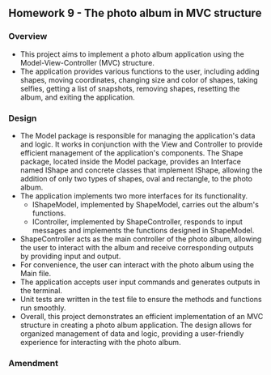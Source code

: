 ## Homework 9 - The photo album in MVC structure

### Overview
- This project aims to implement a photo album application using the Model-View-Controller (MVC) structure.
- The application provides various functions to the user, including adding shapes, moving coordinates, changing size and color of shapes, taking selfies, getting a list of snapshots, removing shapes, resetting the album, and exiting the application.

### Design
- The Model package is responsible for managing the application's data and logic. It works in conjunction with the View and Controller to provide efficient management of the application's components. The Shape package, located inside the Model package, provides an Interface named IShape and concrete classes that implement IShape, allowing the addition of only two types of shapes, oval and rectangle, to the photo album.
- The application implements two more interfaces for its functionality.
    - IShapeModel, implemented by ShapeModel, carries out the album's functions.
    - IController, implemented by ShapeController, responds to input messages and implements the functions designed in ShapeModel.
- ShapeController acts as the main controller of the photo album, allowing the user to interact with the album and receive corresponding outputs by providing input and output.
- For convenience, the user can interact with the photo album using the Main file.
- The application accepts user input commands and generates outputs in the terminal.
- Unit tests are written in the test file to ensure the methods and functions run smoothly.
- Overall, this project demonstrates an efficient implementation of an MVC structure in creating a photo album application. The design allows for organized management of data and logic, providing a user-friendly experience for interacting with the photo album.

### Amendment